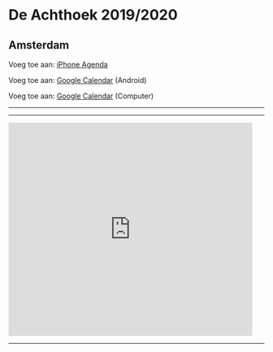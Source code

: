 # De Achthoek 2019/2020 
## Amsterdam

Voeg toe aan: <a href="webcal://kaiminglee.github.io/schoolkalender/achthoek20192020_nl.ics">iPhone Agenda</a>

Voeg toe aan: <a href="https://kaiminglee.github.io/schoolkalender/cal2.ics">Google Calendar</a> (Android)


Voeg toe aan: <a href="https://calendar.google.com/calendar?cid=bnN0M3YxNm1xcnVxYjZoNTE1N2I0cHVsbzhAZ3JvdXAuY2FsZW5kYXIuZ29vZ2xlLmNvbQ">Google Calendar</a> (Computer)

---
---

<iframe src="https://calendar.google.com/calendar/embed?height=480&amp;wkst=2&amp;bgcolor=%23ffffff&amp;ctz=Europe%2FAmsterdam&amp;src=teemjo4gdont94jfu5a4nk9n0q5i9n4l%40import.calendar.google.com&amp;title=De%20Achthoek%202019%2F2020&amp;showPrint=0&amp;showCalendars=0&amp;showTz=0&amp;showTabs=1&amp;hl=nl&amp;mode=MONTH" style="border-width:0" width="480" height="420" frameborder="0" scrolling="no"></iframe>

---


